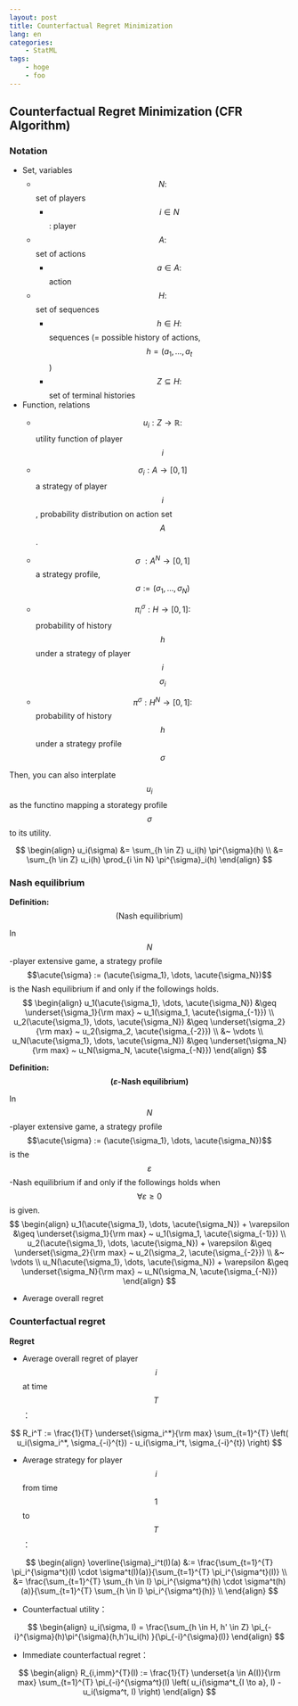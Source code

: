 ```yaml
---
layout: post
title: Counterfactual Regret Minimization
lang: en
categories:
    - StatML
tags:
    - hoge
    - foo
---
```




## Counterfactual Regret Minimization (CFR Algorithm)


### Notation

- Set, variables
  - $$N: $$ set of players
    - $$i \in N$$: player
  - $$A :$$ set of actions
    - $$a \in A: $$ action
  - $$H: $$set of sequences
    - $$h \in H: $$ sequences (= possible history of actions, $$h = (a_1, \dots, a_t$$)
    - $$Z \subseteq H: $$ set of terminal histories
- Function, relations
  - $$u_i: Z \to \mathbb{R}: $$ utility function of player $$i$$
  - $$\sigma_i: A \to [0,1]$$ a strategy of player $$i$$, probability distribution on action set $$A$$.
  - $$\sigma~: A^N \to [0,1]$$ a strategy profile, $$\sigma := (\sigma_1, \dots, \sigma_N)$$
  - $$\pi^{\sigma}_i: H \to [0,1]: $$ probability of history $$h$$ under a strategy of player $$i$$ $$\sigma_i$$

  - $$\pi^{\sigma}: H^N \to [0,1]: $$ probability of history $$h$$ under a strategy profile  $$\sigma$$
  



Then, you can also interplate $$u_i$$ as the functino mapping a storategy profile $$\sigma$$ to its utility. 


$$
\begin{align}
u_i(\sigma) 
&= \sum_{h \in Z} u_i(h) \pi^{\sigma}(h) \\
&= \sum_{h \in Z} u_i(h) \prod_{i \in N} \pi^{\sigma}_i(h)
\end{align}
$$




### Nash equilibrium



**Definition:** $$(\text{Nash equilibrium})$$

In $$N$$-player extensive game, a strategy profile $$\acute{\sigma} := (\acute{\sigma_1}, \dots, \acute{\sigma_N})$$ is the Nash equilibrium if and only if the followings holds.
$$
\begin{align}
u_1(\acute{\sigma_1}, \dots, \acute{\sigma_N}) 
&\geq \underset{\sigma_1}{\rm max} ~ u_1(\sigma_1, \acute{\sigma_{-1}}) \\
u_2(\acute{\sigma_1}, \dots, \acute{\sigma_N}) 
&\geq \underset{\sigma_2}{\rm max} ~ u_2(\sigma_2, \acute{\sigma_{-2}}) \\
&~ \vdots \\
u_N(\acute{\sigma_1}, \dots, \acute{\sigma_N}) 
&\geq \underset{\sigma_N}{\rm max} ~ u_N(\sigma_N, \acute{\sigma_{-N}})
\end{align}
$$


**Definition: $$\text{(}\varepsilon\text{-Nash equilibrium)}$$**

In $$N$$-player extensive game, a strategy profile $$\acute{\sigma} := (\acute{\sigma_1}, \dots, \acute{\sigma_N})$$ is the $$\varepsilon$$-Nash equilibrium if and only if the followings holds when $$\forall \varepsilon \geq 0$$ is given.
$$
\begin{align}
u_1(\acute{\sigma_1}, \dots, \acute{\sigma_N}) + \varepsilon
&\geq \underset{\sigma_1}{\rm max} ~ u_1(\sigma_1, \acute{\sigma_{-1}}) \\
u_2(\acute{\sigma_1}, \dots, \acute{\sigma_N}) + \varepsilon
&\geq \underset{\sigma_2}{\rm max} ~ u_2(\sigma_2, \acute{\sigma_{-2}}) \\
&~ \vdots \\
u_N(\acute{\sigma_1}, \dots, \acute{\sigma_N}) + \varepsilon
&\geq \underset{\sigma_N}{\rm max} ~ u_N(\sigma_N, \acute{\sigma_{-N}})
\end{align}
$$


- Average overall regret








### Counterfactual regret



**Regret**

- Average overall regret of player $$i$$ at time $$T$$：

$$
R_i^T 
:= \frac{1}{T} \underset{\sigma_i^*}{\rm max} \sum_{t=1}^{T} \left( u_i(\sigma_i^*, \sigma_{-i}^{t}) - u_i(\sigma_i^t, \sigma_{-i}^{t}) \right)
$$



- Average strategy for player $$i$$ from time $$1$$ to $$T$$：

$$
\begin{align}
\overline{\sigma}_i^t(I)(a) 
&:= \frac{\sum_{t=1}^{T} \pi_i^{\sigma^t}(I) \cdot \sigma^t(I)(a)}{\sum_{t=1}^{T} \pi_i^{\sigma^t}(I)} \\
&= \frac{\sum_{t=1}^{T} \sum_{h \in I} \pi_i^{\sigma^t}(h) \cdot \sigma^t(h)(a)}{\sum_{t=1}^{T} \sum_{h \in I} \pi_i^{\sigma^t}(h)} \\
\end{align}
$$



- Counterfactual utility：

$$
\begin{align}
u_i(\sigma, I) = \frac{\sum_{h \in H, h' \in Z} \pi_{-i}^{\sigma}(h)\pi^{\sigma}(h,h')u_i(h) }{\pi_{-i}^{\sigma}(I)}
\end{align}
$$



- Immediate counterfactual regret：

$$
\begin{align}
R_{i,imm}^{T}(I)
:= \frac{1}{T} \underset{a \in A(I)}{\rm max} \sum_{t=1}^{T} 
\pi_{-i}^{\sigma^t}(I)
\left( 
u_i(\sigma^t_{I \to a}, I) - u_i(\sigma^t, I) 
\right)
\end{align}
$$


